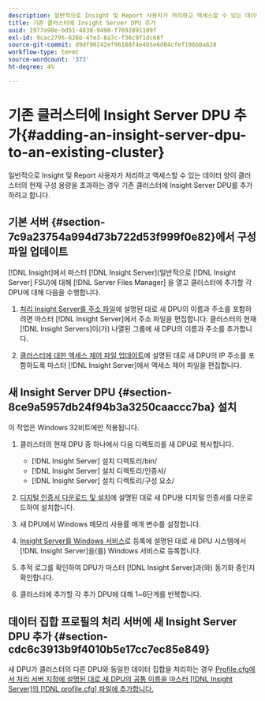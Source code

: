 ```yaml
---
description: 일반적으로 Insight 및 Report 사용자가 처리하고 액세스할 수 있는 데이터 양이 클러스터의 현재 구성 용량을 초과하는 경우 기존 클러스터에 Insight Server DPU를 추가하려고 합니다.
title: 기존 클러스터에 Insight Server DPU 추가
uuid: 1977a90e-bd51-4838-9498-f7692891109f
exl-id: 9cac2795-626b-4fe3-8a7c-f36c9f1dc68f
source-git-commit: d9df90242ef96188f4e4b5e6d04cfef196b0a628
workflow-type: tm+mt
source-wordcount: '373'
ht-degree: 4%

---
```


# 기존 클러스터에 Insight Server DPU 추가{#adding-an-insight-server-dpu-to-an-existing-cluster}

일반적으로 Insight 및 Report 사용자가 처리하고 액세스할 수 있는 데이터 양이 클러스터의 현재 구성 용량을 초과하는 경우 기존 클러스터에 Insight Server DPU를 추가하려고 합니다.

## 기본 서버 {#section-7c9a23754a994d73b722d53f999f0e82}에서 구성 파일 업데이트

[!DNL Insight]에서 마스터 [!DNL Insight Server](일반적으로 [!DNL Insight Server] FSU)에 대해 [!DNL Server Files Manager] 을 열고 클러스터에 추가할 각 DPU에 대해 다음을 수행합니다.

1. [처리 Insight Server를 주소 파일](../../../../../home/c-inst-svr/c-install-ins-svr/c-ins-svr-clstrs/c-inst-ins-svr-clstr/c-inst-proc-clstr/c-config-mstr-ins-svr-clstr.md#section-2fe5298180164e8dbaa59ea6b6ff682d)에 설명된 대로 새 DPU의 이름과 주소를 포함하려면 마스터 [!DNL Insight Server]에서 주소 파일을 편집합니다. 클러스터의 현재 [!DNL Insight Servers]이(가) 나열된 그룹에 새 DPU의 이름과 주소를 추가합니다.

1. [클러스터에 대한 액세스 제어 파일 업데이트](../../../../../home/c-inst-svr/c-install-ins-svr/c-ins-svr-clstrs/c-inst-ins-svr-clstr/c-inst-proc-clstr/c-config-mstr-ins-svr-clstr.md#section-fce1367d92a445168c35e9ca506e7d6b)에 설명된 대로 새 DPU의 IP 주소를 포함하도록 마스터 [!DNL Insight Server]에서 액세스 제어 파일을 편집합니다.

## 새 Insight Server DPU {#section-8ce9a5957db24f94b3a3250caaccc7ba} 설치

이 작업은 Windows 32비트에만 적용됩니다.

1. 클러스터의 현재 DPU 중 하나에서 다음 디렉토리를 새 DPU로 복사합니다.

   * [!DNL Insight Server] 설치 디렉토리/bin/
   * [!DNL Insight Server] 설치 디렉토리/인증서/
   * [!DNL Insight Server] 설치 디렉토리/구성 요소/

1. [디지털 인증서 다운로드 및 설치](../../../../../home/c-inst-svr/c-install-ins-svr/t-install-proc-inst-svr-dpu/c-dnld-dgtl-cert/c-dnld-dgtl-cert.md#concept-4f79c240492f4e52b6375b4b3bbefa17)에 설명된 대로 새 DPU용 디지털 인증서를 다운로드하여 설치합니다.
1. 새 DPU에서 Windows 메모리 사용률 매개 변수를 설정합니다.
1. [Insight Server를 Windows 서비스](../../../../../home/c-inst-svr/c-install-ins-svr/t-install-proc-inst-svr-dpu/c-reg-wdws-svc.md#concept-f2c7aa891d544a2595aa01d0d796a540)로 등록에 설명된 대로 새 DPU 시스템에서 [!DNL Insight Server]을(를) Windows 서비스로 등록합니다.

1. 추적 로그를 확인하여 DPU가 마스터 [!DNL Insight Server]과(와) 동기화 중인지 확인합니다.
1. 클러스터에 추가할 각 추가 DPU에 대해 1~6단계를 반복합니다.

## 데이터 집합 프로필의 처리 서버에 새 Insight Server DPU 추가 {#section-cdc6c3913b9f4010b5e17cc7ec85e849}

새 DPU가 클러스터의 다른 DPU와 동일한 데이터 집합을 처리하는 경우 [Profile.cfg에서 처리 서버 지정에 설명된 대로 새 DPU의 공통 이름을 마스터 [!DNL Insight Server]의 [!DNL profile.cfg] 파일에 추가합니다.](../../../../../home/c-inst-svr/c-install-ins-svr/c-ins-svr-clstrs/c-inst-ins-svr-clstr/c-inst-proc-clstr/c-config-prof-run-clstr.md#section-99664e072c21462f91fbafb6d893fcf9)
